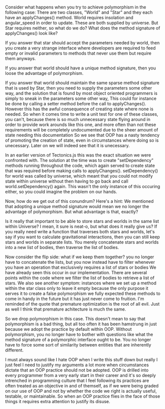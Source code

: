 Consider what happens when you try to achieve polymorphism in the following case:
There are two classes, "World" and "Star" and they each have an applyChanges() method.
World requires insolation and angular_speed in order to update.
These are both supplied by universe.
But Star requires neither, so what do we do?
What does the method signature of applyChanges() look like?

If you answer that star should accept the parameters needed by world,
then you create a very strange interface where developers are required to feed 
empty or invalid parameters to methods that never use them but require them anyways.

If you answer that world should have a unique method signature, 
then you loose the advantage of polymorphism.

If you answer that world should maintain the same sparse method signature
that is used by Star, then you need to supply the parameters some other way,
and the solution that is found by most object oriented programmers is
simply to sneak in the parameters some other way,
This could for instance be done by calling a setter method before the call to applyChanges().
However this has the awful consequence of creating state where none is needed.
So when it comes time to write a unit test for one of these classes, you can't,
because there is so much unnecessary state flying around in order to 
provide work arounds like this one,
and more often than not these requirements will be completely undocumented due to 
the sheer amount of state needing this documentation
So we see that OOP has a nasty tendency of promoting the creation of state,
even in circumstances where doing so is unecessary.
Later on we will indeed see that it is unecessary.

In an earlier version of Tectonics.js this was the exact situation we were confronted with.
The solution at the time was to create "setDependency" methods running throughout the code,
which again served to create state that was required before making calls to applyChanges().
setDependency() for world was called by universe, which meant that you could not modify 
state within universe without then having to go back and call world.setDependency() again.
This wasn't the only instance of this occuring either, so you could imagine the problem on our hands.

Now, how do we get out of this conundrum? Here's a hint:
We mentioned that adopting a unique method signature would mean we no longer the advantage of polymorphism.
But what advantage is that, exactly?

Is it really that important to be able to store stars and worlds in the same list within Universe?
I mean, it sure is neat-o, but what does it really give us?
If you really need write a function that traverses both stars and worlds, 
let's say if you want to calculate gravitational interactions,
then you can still keep stars and worlds in separate lists.
You merely concatenate stars and worlds into a new list of bodies, then traverse the list of bodies.

Now consider the flip side: what if we keep them together?
you no longer have to concatenate the lists, but you now instead have to filter
whenever you have an operation that exclusively requires a list of stars or bodies
We have already seen this occur in our implementation. 
There are several points within the code where we filter the list of bodies to retrieve a list of stars.
We also see another symptom: instances where we set up a method within the star class
only to leave it empty because the only purpose it serves it to create a false polymorphism 
we fully expected these methods to come in handy in the future but it has just never come to fruition.
I'm reminded of the quote that premature optimization is the root of all evil.
Just as well I think that premature achitecture is much the same.

So we drop polymorphism in this case.
This doesn't mean to say that polymorphism is a bad thing,
but all too often it has been hamstrung in just because we adopt the practice by default within OOP.
Without polymorphism, you no longer have to bother with questions like 
what the method signature of a polymorphic interface ought to be.
You no longer have to force some sort of similarity between entities that are inherently different.

I must always sound like I hate OOP when I write this stuff down 
but really I just feel I need to justify my arguments a lot more when circumstances dictate 
that an OOP practice should not be adopted.
OOP is drilled into every programmer from a very early start in their career 
and it's so deeply intrenched in programming culture 
that I feel following its practices are often treated as an objective in and of themself,
as if we were being graded on our use of OOP and not by whether the code we right is actually useful, testable, or maintainable.
So when an OOP practice flies in the face of those things it requires extra attention to justify its disuse.